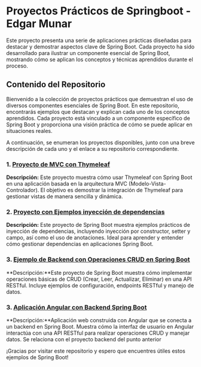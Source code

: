 # Proyectos Prácticos de Springboot - Edgar Munar

Este proyecto presenta una serie de aplicaciones prácticas diseñadas para destacar y demostrar aspectos clave de Spring Boot. Cada proyecto ha sido desarrollado para ilustrar un componente esencial de Spring Boot, mostrando cómo se aplican los conceptos y técnicas aprendidos durante el proceso.

## Contenido del Repositorio
Bienvenido a la colección de proyectos prácticos que demuestran el uso de diversos componentes esenciales de Spring Boot. En este repositorio, encontrarás ejemplos que destacan y explican cada uno de los conceptos aprendidos. Cada proyecto está vinculado a un componente específico de Spring Boot y proporciona una visión práctica de cómo se puede aplicar en situaciones reales.

A continuación, se enumeran los proyectos disponibles, junto con una breve descripción de cada uno y el enlace a su repositorio correspondiente.

### 1. [Proyecto de MVC con Thymeleaf](https://github.com/edgarmunar/spring-boot-web) 
**Descripción:** Este proyecto muestra cómo usar Thymeleaf con Spring Boot en una aplicación basada en la arquitectura MVC (Modelo-Vista-Controlador). El objetivo es demostrar la integración de Thymeleaf para gestionar vistas de manera sencilla y dinámica.

### 2. [Proyecto con Ejemplos inyección de dependencias](https://github.com/edgarmunar/spring-boot-di-1)
**Descripción:** Este proyecto de Spring Boot muestra ejemplos prácticos de inyección de dependencias, incluyendo inyección por constructor, setter y campo, así como el uso de anotaciones. Ideal para aprender y entender cómo gestionar dependencias en aplicaciones Spring Boot.

### 3. [Ejemplo de Backend con Operaciones CRUD en Spring Boot](https://github.com/edgarmunar/spring-boot-backend-apirest)
**Descripción:**Este proyecto de Spring Boot muestra cómo implementar operaciones básicas de CRUD (Crear, Leer, Actualizar, Eliminar) en una API RESTful. Incluye ejemplos de configuración, endpoints RESTful y manejo de datos.

### 3. [Aplicación Angular con Backend Spring Boot](https://github.com/edgarmunar/spring-boot-backend-apirest)
**Descripción:**Aplicación web construida con Angular que se conecta a un backend en Spring Boot. Muestra cómo la interfaz de usuario en Angular interactúa con una API RESTful para realizar operaciones CRUD y manejar datos. Se relaciona con el proyecto backend del punto anterior


¡Gracias por visitar este repositorio y espero que encuentres útiles estos ejemplos de Spring Boot!
